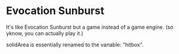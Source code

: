 # Evocation Sunburst
It's like Evocation Sunburst but a game instead of a game engine. (so yknow, you can actually play it.) 

solidArea is essentially renamed to the variable: "hitbox".